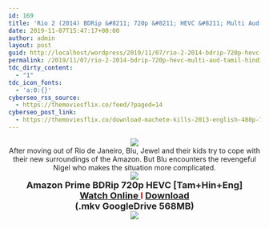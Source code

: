 ```yaml
---
id: 169
title: 'Rio 2 (2014) BDRip &#8211; 720p &#8211; HEVC &#8211; Multi Aud [Tamil + Hindi + Eng] &#8211; x264 &#8211; 550MB'
date: 2019-11-07T15:47:17+00:00
author: admin
layout: post
guid: http://localhost/wordpress/2019/11/07/rio-2-2014-bdrip-720p-hevc-multi-aud-tamil-hindi-eng-x264-550mb/
permalink: /2019/11/07/rio-2-2014-bdrip-720p-hevc-multi-aud-tamil-hindi-eng-x264-550mb/
tdc_dirty_content:
  - "1"
tdc_icon_fonts:
  - 'a:0:{}'
cyberseo_rss_source:
  - https://themoviesflix.co/feed/?paged=14
cyberseo_post_link:
  - https://themoviesflix.co/download-machete-kills-2013-english-480p-720p/
---
```

<div dir="ltr" style="text-align: left;" trbidi="on">
  <div class="separator" style="clear: both; text-align: center;">
  </div>
  
  <div class="separator" style="clear: both; text-align: center;">
    <a href="https://1.bp.blogspot.com/-_l5Fjdv0Uvk/XPp46T8NV8I/AAAAAAAAAjA/wecsu--nX0YZucviFjlu2cUvNA19nGguQCLcBGAs/s1600/rio_2_movie_banner-widescreen_wallpapers.jpg" imageanchor="1" style="margin-left: 1em; margin-right: 1em;"><img border="0" data-original-height="1000" data-original-width="1600" src="https://1.bp.blogspot.com/-_l5Fjdv0Uvk/XPp46T8NV8I/AAAAAAAAAjA/wecsu--nX0YZucviFjlu2cUvNA19nGguQCLcBGAs/s1600/rio_2_movie_banner-widescreen_wallpapers.jpg" /></a>
  </div>
  
  <div class="separator" style="clear: both; text-align: center;">
    <span style="background-color: white; color: #222222; font-family: "arial" , sans-serif; font-size: x-small; line-height: 20.020000457763672px; text-align: left;">After moving out of Rio de Janeiro, Blu, Jewel and their kids try to cope with their new surroundings of the Amazon. But Blu encounters the revengeful Nigel who makes the situation more complicated.</span>
  </div>
  
  <div class="separator" style="clear: both; text-align: center;">
    <a href="https://1.bp.blogspot.com/-fai1ZuUwnbA/XIjy2aT4irI/AAAAAAAAANw/WFW0YRK47_8GLAt3pPBSzBk0GJA6Mk5fgCPcBGAYYCw/s1600/torrborder.gif" imageanchor="1" style="margin-left: 1em; margin-right: 1em;"><img border="0" data-original-height="3" data-original-width="500" src="https://1.bp.blogspot.com/-fai1ZuUwnbA/XIjy2aT4irI/AAAAAAAAANw/WFW0YRK47_8GLAt3pPBSzBk0GJA6Mk5fgCPcBGAYYCw/s1600/torrborder.gif" /></a>
  </div>
  
  <div style="text-align: center;">
    <span style="background-color: white; color: #222222; font-family: "arial" , sans-serif; line-height: 20.020000457763672px;"><b><span style="font-size: large;">Amazon Prime BDRip 720p HEVC [Tam+Hin+Eng]</span></b></span>
  </div>
  
  <div style="text-align: center;">
    <span style="background-color: white; font-family: "arial" , sans-serif; line-height: 20.020000457763672px;"><b><span style="font-size: large;"><span style="color: #222222;"><a href="https://toonnetworktamilvideos.blogspot.com/p/rio-2-2014.html">Watch Online </a></span><span style="color: red;">I</span><span style="color: #222222;"> <a href="https://drive.google.com/file/d/1iQBJND3_RnL39n06-sKjaITnE8cZAWvh/view">Download</a></span></span></b></span>
  </div>
  
  <div style="text-align: center;">
    <span style="background-color: white; color: #222222; font-family: "arial" , sans-serif; line-height: 20.020000457763672px;"><b><span style="font-size: large;">(.mkv GoogleDrive 568MB)</span></b></span>
  </div>
  
  <div style="text-align: center;">
    <a href="https://1.bp.blogspot.com/-fai1ZuUwnbA/XIjy2aT4irI/AAAAAAAAANw/WFW0YRK47_8GLAt3pPBSzBk0GJA6Mk5fgCPcBGAYYCw/s1600/torrborder.gif" imageanchor="1" style="margin-left: 1em; margin-right: 1em;"><img border="0" data-original-height="3" data-original-width="500" src="https://1.bp.blogspot.com/-fai1ZuUwnbA/XIjy2aT4irI/AAAAAAAAANw/WFW0YRK47_8GLAt3pPBSzBk0GJA6Mk5fgCPcBGAYYCw/s1600/torrborder.gif" /></a>
  </div>
</div>